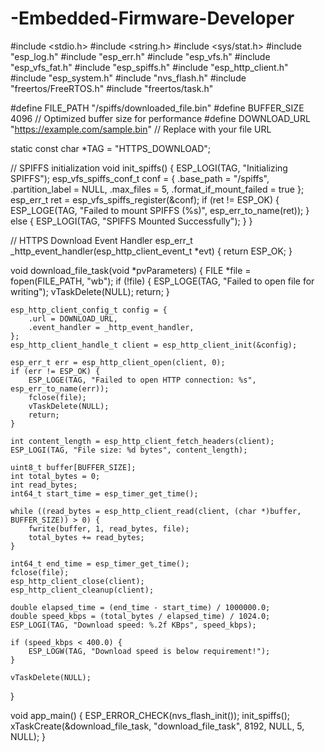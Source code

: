 # -Embedded-Firmware-Developer
#include <stdio.h>
#include <string.h>
#include <sys/stat.h>
#include "esp_log.h"
#include "esp_err.h"
#include "esp_vfs.h"
#include "esp_vfs_fat.h"
#include "esp_spiffs.h"
#include "esp_http_client.h"
#include "esp_system.h"
#include "nvs_flash.h"
#include "freertos/FreeRTOS.h"
#include "freertos/task.h"

#define FILE_PATH "/spiffs/downloaded_file.bin"
#define BUFFER_SIZE 4096  // Optimized buffer size for performance
#define DOWNLOAD_URL "https://example.com/sample.bin"  // Replace with your file URL

static const char *TAG = "HTTPS_DOWNLOAD";

// SPIFFS initialization
void init_spiffs() {
    ESP_LOGI(TAG, "Initializing SPIFFS");
    esp_vfs_spiffs_conf_t conf = {
        .base_path = "/spiffs",
        .partition_label = NULL,
        .max_files = 5,
        .format_if_mount_failed = true
    };
    esp_err_t ret = esp_vfs_spiffs_register(&conf);
    if (ret != ESP_OK) {
        ESP_LOGE(TAG, "Failed to mount SPIFFS (%s)", esp_err_to_name(ret));
    } else {
        ESP_LOGI(TAG, "SPIFFS Mounted Successfully");
    }
}

// HTTPS Download Event Handler
esp_err_t _http_event_handler(esp_http_client_event_t *evt) {
    return ESP_OK;
}

void download_file_task(void *pvParameters) {
    FILE *file = fopen(FILE_PATH, "wb");
    if (!file) {
        ESP_LOGE(TAG, "Failed to open file for writing");
        vTaskDelete(NULL);
        return;
    }
    
    esp_http_client_config_t config = {
        .url = DOWNLOAD_URL,
        .event_handler = _http_event_handler,
    };
    esp_http_client_handle_t client = esp_http_client_init(&config);
    
    esp_err_t err = esp_http_client_open(client, 0);
    if (err != ESP_OK) {
        ESP_LOGE(TAG, "Failed to open HTTP connection: %s", esp_err_to_name(err));
        fclose(file);
        vTaskDelete(NULL);
        return;
    }
    
    int content_length = esp_http_client_fetch_headers(client);
    ESP_LOGI(TAG, "File size: %d bytes", content_length);
    
    uint8_t buffer[BUFFER_SIZE];
    int total_bytes = 0;
    int read_bytes;
    int64_t start_time = esp_timer_get_time();
    
    while ((read_bytes = esp_http_client_read(client, (char *)buffer, BUFFER_SIZE)) > 0) {
        fwrite(buffer, 1, read_bytes, file);
        total_bytes += read_bytes;
    }
    
    int64_t end_time = esp_timer_get_time();
    fclose(file);
    esp_http_client_close(client);
    esp_http_client_cleanup(client);
    
    double elapsed_time = (end_time - start_time) / 1000000.0;
    double speed_kbps = (total_bytes / elapsed_time) / 1024.0;
    ESP_LOGI(TAG, "Download speed: %.2f KBps", speed_kbps);
    
    if (speed_kbps < 400.0) {
        ESP_LOGW(TAG, "Download speed is below requirement!");
    }
    
    vTaskDelete(NULL);
}

void app_main() {
    ESP_ERROR_CHECK(nvs_flash_init());
    init_spiffs();
    xTaskCreate(&download_file_task, "download_file_task", 8192, NULL, 5, NULL);
}

